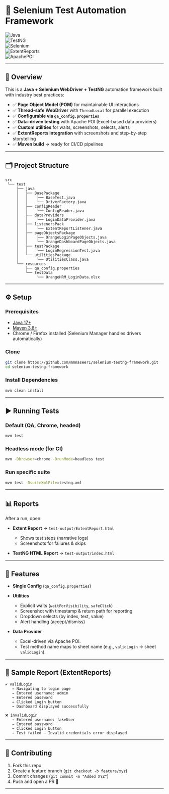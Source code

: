 # 🚀 Selenium Test Automation Framework

![Java](https://img.shields.io/badge/Java-17-orange)  
![TestNG](https://img.shields.io/badge/TestNG-7.x-brightgreen)  
![Selenium](https://img.shields.io/badge/Selenium-4.x-green)  
![ExtentReports](https://img.shields.io/badge/ExtentReports-5.x-blue)  
![ApachePOI](https://img.shields.io/badge/Apache--POI-Excel-yellow)

---

## 📖 Overview
This is a **Java + Selenium WebDriver + TestNG** automation framework built with industry best practices:

- ✅ **Page Object Model (POM)** for maintainable UI interactions  
- ✅ **Thread-safe WebDriver** with `ThreadLocal` for parallel execution  
- ✅ **Configurable via `qa_config.properties`**  
- ✅ **Data-driven testing** with Apache POI (Excel-based data providers)  
- ✅ **Custom utilities** for waits, screenshots, selects, alerts  
- ✅ **ExtentReports integration** with screenshots and step-by-step storytelling  
- ✅ **Maven build** → ready for CI/CD pipelines

---

## 🗂 Project Structure

```
src
 └── test
     ├── java
     │   ├── BasePackage
     │   │    ├── BaseTest.java
     │   │    └── DriverFactory.java
     │   ├── configReader
     │   │    └── ConfigReader.java
     │   ├── dataProviders
     │   │    └── LoginDataProvider.java
     │   ├── listenersPack
     │   │    └── ExtentReportListener.java
     │   ├── pageObjectsPackage
     │   │    ├── OrangeLoginPageObjects.java
     │   │    └── OrangeDashboardPageObjects.java
     │   ├── testPackage
     │   │    └── LoginRegressionTest.java
     │   └── utilitiesPackage
     │        └── UtilitiesClass.java
     └── resources
         ├── qa_config.properties
         └── testData
              └── OrangeHRM_LoginData.xlsx
```

---

## ⚙️ Setup

### Prerequisites
- [Java 17+](https://adoptium.net/)  
- [Maven 3.8+](https://maven.apache.org/)  
- Chrome / Firefox installed (Selenium Manager handles drivers automatically)

### Clone
```bash
git clone https://github.com/mmnaseer1/selenium-testng-framework.git
cd selenium-testng-framework
```

### Install Dependencies
```bash
mvn clean install
```

---

## ▶️ Running Tests

### Default (QA, Chrome, headed)
```bash
mvn test
```

### Headless mode (for CI)
```bash
mvn -Dbrowser=chrome -DrunMode=headless test
```

### Run specific suite
```bash
mvn test -DsuiteXmlFile=testng.xml
```

---

## 📊 Reports

After a run, open:

- **Extent Report** → `test-output/ExtentReport.html`  
  - Shows test steps (narrative logs)  
  - Screenshots for failures & skips  

- **TestNG HTML Report** → `test-output/index.html`

---

## 🧩 Features

- **Single Config** (`qa_config.properties`)  
- **Utilities**
  - Explicit waits (`waitForVisibility`, `safeClick`)  
  - Screenshot with timestamp & return path for reporting  
  - Dropdown selects (by index, text, value)  
  - Alert handling (accept/dismiss)

- **Data Provider**
  - Excel-driven via Apache POI.  
  - Test method name maps to sheet name (e.g., `validLogin` → sheet `validLogin`).

---

## 📸 Sample Report (ExtentReports)

```
✔️ validLogin
   → Navigating to login page
   → Entered username: admin
   → Entered password
   → Clicked Login button
   → Dashboard displayed successfully

❌ invalidLogin
   → Entered username: fakeUser
   → Entered password
   → Clicked Login button
   → Test failed – Invalid credentials error displayed
```

---

## 🤝 Contributing
1. Fork this repo  
2. Create a feature branch (`git checkout -b feature/xyz`)  
3. Commit changes (`git commit -m "Added XYZ"`)  
4. Push and open a PR 🎉

---
